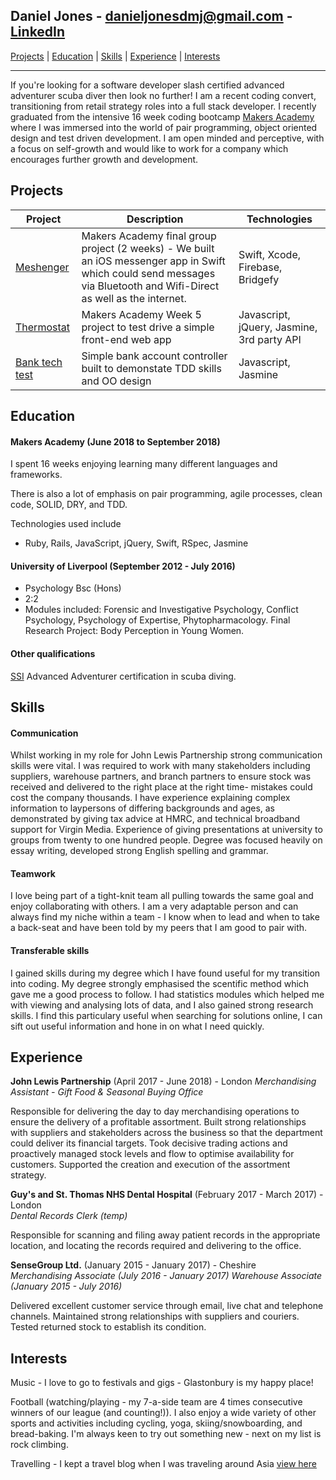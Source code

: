 ## Daniel Jones - danieljonesdmj@gmail.com - [LinkedIn](https://www.linkedin.com/in/danieljonesdmj)

[Projects](#projects) | [Education](#education) | [Skills](#skills) | [Experience](#experience) | [Interests](#interests)

---
If you're looking for a software developer slash certified advanced adventurer scuba diver then look no further! I am a recent coding convert, transitioning from retail strategy roles into a full stack developer. I recently graduated from the intensive 16 week coding bootcamp [Makers Academy](https://Makers.tech) where I was immersed into the world of pair programming, object oriented design and test driven development. I am open minded and perceptive, with a focus on self-growth and would like to work for a company which encourages further growth and development.
## Projects
| Project | Description | Technologies
|---|---|---|
| [Meshenger](https://github.com/danieljonesdmj/messenger-app) | Makers Academy final group project (2 weeks) - We built an iOS messenger app in Swift which could send messages via Bluetooth and Wifi-Direct as well as the internet.  | Swift, Xcode, Firebase, Bridgefy |
| [Thermostat](https://github.com/danieljonesdmj/thermostat) |Makers Academy Week 5 project to test drive a simple front-end web app| Javascript, jQuery, Jasmine, 3rd party API |
| [Bank tech test](https://github.com/danieljonesdmj/bank-tech-test) | Simple bank account controller built to demonstate TDD skills and OO design | Javascript, Jasmine |
## Education

#### Makers Academy (June 2018 to September 2018)

I spent 16 weeks enjoying learning many different languages and frameworks. 

There is also a lot of emphasis on pair programming, agile processes, clean code, SOLID, DRY, and TDD.

Technologies used include 
- Ruby, Rails, JavaScript, jQuery, Swift, RSpec, Jasmine

#### University of Liverpool (September 2012 - July 2016)

- Psychology Bsc (Hons)
- 2:2
- Modules included: Forensic and Investigative Psychology, Conflict Psychology, Psychology of Expertise, Phytopharmacology.
Final Research Project: Body Perception in Young Women.

#### Other qualifications

[SSI](https://www.divessi.com/info/en/advanced-adventurer-180.html) Advanced Adventurer certification in scuba diving.

## Skills

#### Communication
Whilst working in my role for John Lewis Partnership strong communication skills were vital. I was required to work with many stakeholders including suppliers, warehouse partners, and branch partners to ensure stock was received and delivered to the right place at the right time- mistakes could cost the company thousands.
I have experience explaining complex information to laypersons of differing backgrounds and ages, as demonstrated by giving tax advice at HMRC, and technical broadband support for Virgin Media.
Experience of giving presentations at university to groups from twenty to one hundred people.
Degree was focused heavily on essay writing, developed strong English spelling and grammar.

#### Teamwork

I love being part of a tight-knit team all pulling towards the same goal and enjoy collaborating with others. I am a very adaptable person and can always find my niche within a team - I know when to lead and when to take a back-seat and have been told by my peers that I am good to pair with.

#### Transferable skills

I gained skills during my degree which I have found useful for my transition into coding. My degree strongly emphasised the scentific method which gave me a good process to follow. I had statistics modules which helped me with viewing and analysing lots of data, and I also gained strong research skills. I find this particulary useful when searching for solutions online, I can sift out useful information and hone in on what I need quickly.

## Experience

**John Lewis Partnership** (April 2017 - June 2018) - London
*Merchandising Assistant - Gift Food & Seasonal Buying Office* 

Responsible for delivering the day to day merchandising operations to ensure the delivery of a profitable assortment. Built strong relationships with suppliers and stakeholders across the business so that the department could deliver its financial targets. Took decisive trading actions and proactively managed stock levels and flow to optimise availability for customers. Supported the creation and execution of the assortment strategy.

**Guy's and St. Thomas NHS Dental Hospital** (February 2017 - March 2017) - London  
*Dental Records Clerk (temp)*

Responsible for scanning and filing away patient records in the appropriate location, and locating the records required and delivering to the office.

**SenseGroup Ltd.** (January 2015 - January 2017) - Cheshire   
*Merchandising Associate (July 2016 - January 2017)*
*Warehouse Associate (January 2015 - July 2016)*

Delivered excellent customer service through email, live chat and telephone channels. Maintained strong relationships with suppliers and couriers. Tested returned stock to establish its condition.

## Interests
Music - I love to go to festivals and gigs - Glastonbury is my happy place!

Football (watching/playing - my 7-a-side team are 4 times consecutive winners of our league (and counting!)). I also enjoy a wide variety of other sports and activities including cycling, yoga, skiing/snowboarding, and bread-baking. I'm always keen to try out something new - next on my list is rock climbing.

Travelling - I kept a travel blog when I was traveling around Asia [view here](http://chocolatebananapancake.tumblr.com)


